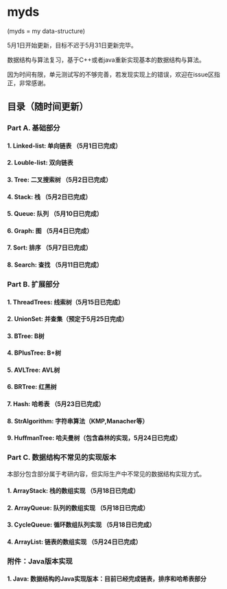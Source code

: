 # myds

(myds = my data-structure)

5月1日开始更新，目标不迟于5月31日更新完毕。

数据结构与算法复习，基于C++或者java重新实现基本的数据结构与算法。

因为时间有限，单元测试写的不够完善，若发现实现上的错误，欢迎在issue区指正，非常感谢。

## 目录（随时间更新）
### Part A. 基础部分
#### 1. Linked-list: 单向链表 （5月1日已完成）
#### 2. Louble-list: 双向链表 
#### 3. Tree: 二叉搜索树 （5月2日已完成）
#### 4. Stack: 栈 （5月2日已完成）
#### 5. Queue: 队列 （5月10日已完成）
#### 6. Graph: 图 （5月4日已完成）
#### 7. Sort: 排序 （5月7日已完成）
#### 8. Search: 查找 （5月11日已完成）

### Part B. 扩展部分
#### 1. ThreadTrees: 线索树（5月15日已完成）
#### 2. UnionSet: 并查集（预定于5月25日完成）
#### 3. BTree: B树 
#### 4. BPlusTree: B+树 
#### 5. AVLTree: AVL树 
#### 6. BRTree: 红黑树 
#### 7. Hash: 哈希表 （5月23日已完成）
#### 8. StrAlgorithm: 字符串算法（KMP,Manacher等）  
#### 9. HuffmanTree: 哈夫曼树（包含森林的实现，5月24日已完成）

### Part C. 数据结构不常见的实现版本
本部分包含部分属于考研内容，但实际生产中不常见的数据结构实现方式。
#### 1. ArrayStack: 栈的数组实现 （5月18日已完成）
#### 2. ArrayQueue: 队列的数组实现 （5月18日已完成）
#### 3. CycleQueue: 循环数组队列实现 （5月18日已完成）
#### 4. ArrayList: 链表的数组实现 （5月24日已完成）

### 附件：Java版本实现
#### 1. Java: 数据结构的Java实现版本：目前已经完成链表，排序和哈希表部分
 
